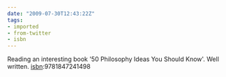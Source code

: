 ```yaml
---
date: "2009-07-30T12:43:22Z"
tags:
- imported
- from-twitter
- isbn
---
```

Reading an interesting book '50 Philosophy Ideas You Should Know'. Well written. [isbn](/tags/isbn):9781847241498
